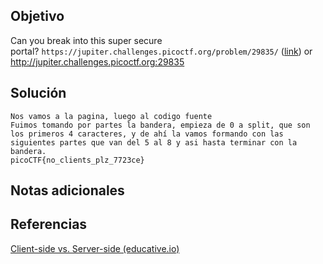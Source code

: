 ## Objetivo
Can you break into this super secure portal? `https://jupiter.challenges.picoctf.org/problem/29835/` ([link](https://jupiter.challenges.picoctf.org/problem/29835/)) or http://jupiter.challenges.picoctf.org:29835

## Solución 
```
Nos vamos a la pagina, luego al codigo fuente
Fuimos tomando por partes la bandera, empieza de 0 a split, que son los primeros 4 caracteres, y de ahí la vamos formando con las siguientes partes que van del 5 al 8 y asi hasta terminar con la bandera. 
picoCTF{no_clients_plz_7723ce}
```

## Notas adicionales


## Referencias
[Client-side vs. Server-side (educative.io)](https://www.educative.io/answers/client-side-vs-server-side)